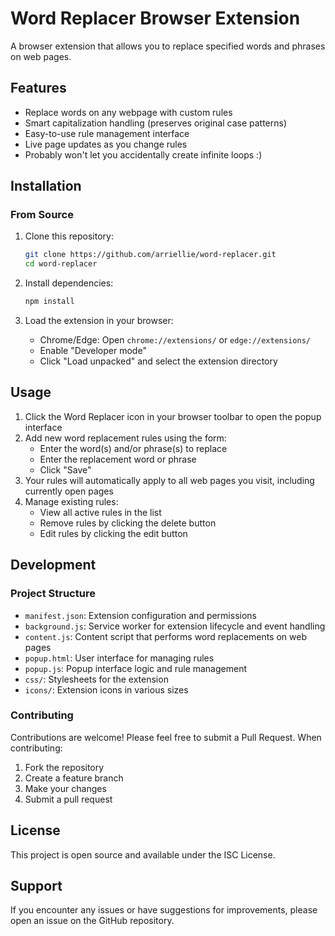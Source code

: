 # Word Replacer Browser Extension

A browser extension that allows you to replace specified words and phrases on web pages.

## Features

- Replace words on any webpage with custom rules
- Smart capitalization handling (preserves original case patterns)
- Easy-to-use rule management interface
- Live page updates as you change rules
- Probably won't let you accidentally create infinite loops :)

## Installation

### From Source

1. Clone this repository:
   ```bash
   git clone https://github.com/arriellie/word-replacer.git
   cd word-replacer
   ```

2. Install dependencies:
   ```bash
   npm install
   ```

3. Load the extension in your browser:
   - Chrome/Edge: Open `chrome://extensions/` or `edge://extensions/`
   - Enable "Developer mode"
   - Click "Load unpacked" and select the extension directory

## Usage

1. Click the Word Replacer icon in your browser toolbar to open the popup interface
2. Add new word replacement rules using the form:
   - Enter the word(s) and/or phrase(s) to replace
   - Enter the replacement word or phrase
   - Click "Save"
3. Your rules will automatically apply to all web pages you visit, including currently open pages
4. Manage existing rules:
   - View all active rules in the list
   - Remove rules by clicking the delete button
   - Edit rules by clicking the edit button

## Development

### Project Structure

- `manifest.json`: Extension configuration and permissions
- `background.js`: Service worker for extension lifecycle and event handling
- `content.js`: Content script that performs word replacements on web pages
- `popup.html`: User interface for managing rules
- `popup.js`: Popup interface logic and rule management
- `css/`: Stylesheets for the extension
- `icons/`: Extension icons in various sizes

### Contributing

Contributions are welcome! Please feel free to submit a Pull Request. When contributing:

1. Fork the repository
2. Create a feature branch
3. Make your changes
4. Submit a pull request

## License

This project is open source and available under the ISC License.

## Support

If you encounter any issues or have suggestions for improvements, please open an issue on the GitHub repository.

